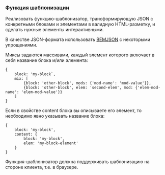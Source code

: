 ### Функция шаблонизации

Реализовать функцию-шаблонизатор, трансформирующую JSON с конкретными блоками и элементами в валидную HTML-разметку, и сделать нужные элементы интерактивными.

В качестве JSON-формата использовать [BEMJSON](https://ru.bem.info/technologies/classic/bemjson/) с некоторыми упрощениями.

Миксы задаются массивами, каждый элемент которого включает в себя название блока и/или элемента:
```
{
    block: 'my-block`,
    mix: [
        {block: 'other-block', mods: {'mod-name': 'mod-value'}},
        {block: 'other-block', elem: 'second-elem', mod: {'elem-mod-name': 'elem-mod-value'}}
    ]
}
```

Если в свойстве content блока вы описываете его элемент, то необходимо явно указывать название блока:
```
{
    block: 'my-block',
    content: {
        block: 'my-block',
        elem: 'my-block-element'
    }
}
```

Функция-шаблонизатор должна поддерживать шаблонизацию на стороне клиента, т.е. в браузере.